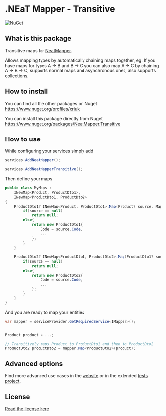 # .NEaT Mapper - Transitive

[![NuGet](https://img.shields.io/nuget/v/NeatMapper.Transitive.svg?label=NuGet)](https://www.nuget.org/packages/NeatMapper.Transitive)

## What is this package

Transitive maps for [NeatMapper](https://www.nuget.org/packages/NeatMapper).

Allows mapping types by automatically chaining maps together, eg: If you have maps for types A -> B and B -> C you can also map A -> C by chaining A -> B -> C, supports normal maps and asynchronous ones, also supports collections.

## How to install

You can find all the other packages on Nuget https://www.nuget.org/profiles/xriuk

You can install this package directly from Nuget https://www.nuget.org/packages/NeatMapper.Transitive

## How to use

While configuring your services simply add

```csharp
services.AddNeatMapper();

services.AddNeatMapperTransitive();
```

Then define your maps

```csharp
public class MyMaps :
    INewMap<Product, ProductDto1>,
    INewMap<ProductDto1, ProductDto2>
{
    ProductDto1? INewMap<Product, ProductDto1>.Map(Product? source, MappingContext context){
        if(source == null)
            return null;
        else{
            return new ProductDto1{
                Code = source.Code,
                ...
            };
        }
    }

    ProductDto2? INewMap<ProductDto1, ProductDto2>.Map(ProductDto1? source, MappingContext context){
        if(source == null)
            return null;
        else{
            return new ProductDto2{
                Code = source.Code,
                ...
            };
        }
    }
}
```

And you are ready to map your entities

```csharp
var mapper = serviceProvider.GetRequiredService<IMapper>();


Product product = ...;

// Transitively maps Product to ProductDto1 and then to ProductDto2
ProductDto2 productDto2 = mapper.Map<ProductDto2>(product);
```

## Advanced options

Find more advanced use cases in the [website](https://www.neatmapper.org/transitive/configuration) or in the extended [tests project](https://github.com/Xriuk/NeatMapper/tree/main/tests/NeatMapper.Transitive.Tests).

## License

[Read the license here](https://www.neatmapper.org/license)
